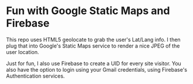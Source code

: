 # Fun with Google Static Maps and Firebase
This repo uses HTML5 geolocate to grab the user's Lat/Lang info. I then plug that into Google's Static Maps service to render a nice JPEG of the user location. 

Just for fun, I also use Firebase to create a UID for every site visitor. You also have the option to login using your Gmail credentials, using Firebase's Authentication services. 
